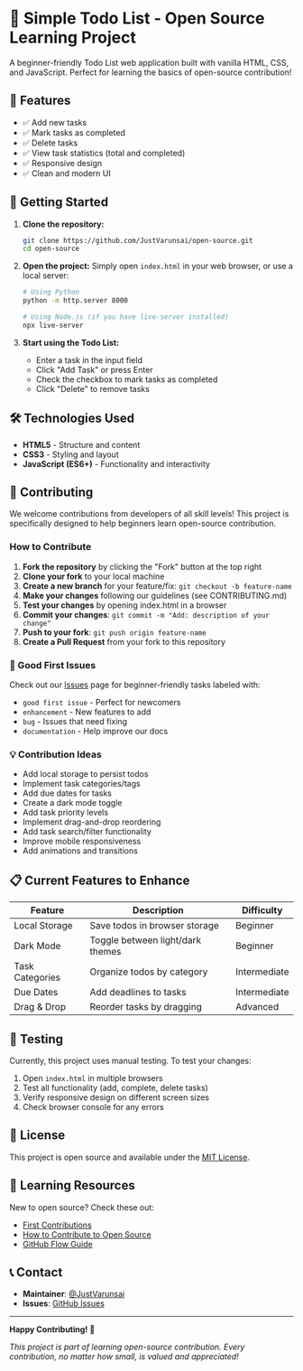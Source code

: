 # 📝 Simple Todo List - Open Source Learning Project

A beginner-friendly Todo List web application built with vanilla HTML, CSS, and JavaScript. Perfect for learning the basics of open-source contribution!

## 🌟 Features

- ✅ Add new tasks
- ✅ Mark tasks as completed
- ✅ Delete tasks
- ✅ View task statistics (total and completed)
- ✅ Responsive design
- ✅ Clean and modern UI

## 🚀 Getting Started

1. **Clone the repository:**
   ```bash
   git clone https://github.com/JustVarunsai/open-source.git
   cd open-source
   ```

2. **Open the project:**
   Simply open `index.html` in your web browser, or use a local server:
   ```bash
   # Using Python
   python -m http.server 8000
   
   # Using Node.js (if you have live-server installed)
   npx live-server
   ```

3. **Start using the Todo List:**
   - Enter a task in the input field
   - Click "Add Task" or press Enter
   - Check the checkbox to mark tasks as completed
   - Click "Delete" to remove tasks

## 🛠️ Technologies Used

- **HTML5** - Structure and content
- **CSS3** - Styling and layout
- **JavaScript (ES6+)** - Functionality and interactivity

## 🤝 Contributing

We welcome contributions from developers of all skill levels! This project is specifically designed to help beginners learn open-source contribution.

### How to Contribute

1. **Fork the repository** by clicking the "Fork" button at the top right
2. **Clone your fork** to your local machine
3. **Create a new branch** for your feature/fix: `git checkout -b feature-name`
4. **Make your changes** following our guidelines (see CONTRIBUTING.md)
5. **Test your changes** by opening index.html in a browser
6. **Commit your changes**: `git commit -m "Add: description of your change"`
7. **Push to your fork**: `git push origin feature-name`
8. **Create a Pull Request** from your fork to this repository

### 🐛 Good First Issues

Check out our [Issues](https://github.com/JustVarunsai/open-source/issues) page for beginner-friendly tasks labeled with:
- `good first issue` - Perfect for newcomers
- `enhancement` - New features to add
- `bug` - Issues that need fixing
- `documentation` - Help improve our docs

### 💡 Contribution Ideas

- Add local storage to persist todos
- Implement task categories/tags
- Add due dates for tasks
- Create a dark mode toggle
- Add task priority levels
- Implement drag-and-drop reordering
- Add task search/filter functionality
- Improve mobile responsiveness
- Add animations and transitions

## 📋 Current Features to Enhance

| Feature | Description | Difficulty |
|---------|-------------|------------|
| Local Storage | Save todos in browser storage | Beginner |
| Dark Mode | Toggle between light/dark themes | Beginner |
| Task Categories | Organize todos by category | Intermediate |
| Due Dates | Add deadlines to tasks | Intermediate |
| Drag & Drop | Reorder tasks by dragging | Advanced |

## 🧪 Testing

Currently, this project uses manual testing. To test your changes:

1. Open `index.html` in multiple browsers
2. Test all functionality (add, complete, delete tasks)
3. Verify responsive design on different screen sizes
4. Check browser console for any errors

## 📝 License

This project is open source and available under the [MIT License](LICENSE).

## 🌱 Learning Resources

New to open source? Check these out:
- [First Contributions](https://firstcontributions.github.io/)
- [How to Contribute to Open Source](https://opensource.guide/how-to-contribute/)
- [GitHub Flow Guide](https://guides.github.com/introduction/flow/)

## 📞 Contact

- **Maintainer**: [@JustVarunsai](https://github.com/JustVarunsai)
- **Issues**: [GitHub Issues](https://github.com/JustVarunsai/open-source/issues)

---

**Happy Contributing! 🎉**

*This project is part of learning open-source contribution. Every contribution, no matter how small, is valued and appreciated!*